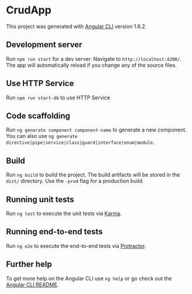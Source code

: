 # CrudApp

This project was generated with [Angular CLI](https://github.com/angular/angular-cli) version 1.6.2.

## Development server

Run `npm run start` for a dev server. Navigate to `http://localhost:4200/`. The app will automatically reload if you change any of the source files.

## Use HTTP Service
Run `npm run start-db` to use HTTP Service

## Code scaffolding

Run `ng generate component component-name` to generate a new component. You can also use `ng generate directive|pipe|service|class|guard|interface|enum|module`.

## Build

Run `ng build` to build the project. The build artifacts will be stored in the `dist/` directory. Use the `-prod` flag for a production build.

## Running unit tests

Run `ng test` to execute the unit tests via [Karma](https://karma-runner.github.io).

## Running end-to-end tests

Run `ng e2e` to execute the end-to-end tests via [Protractor](http://www.protractortest.org/).

## Further help

To get more help on the Angular CLI use `ng help` or go check out the [Angular CLI README](https://github.com/angular/angular-cli/blob/master/README.md).

